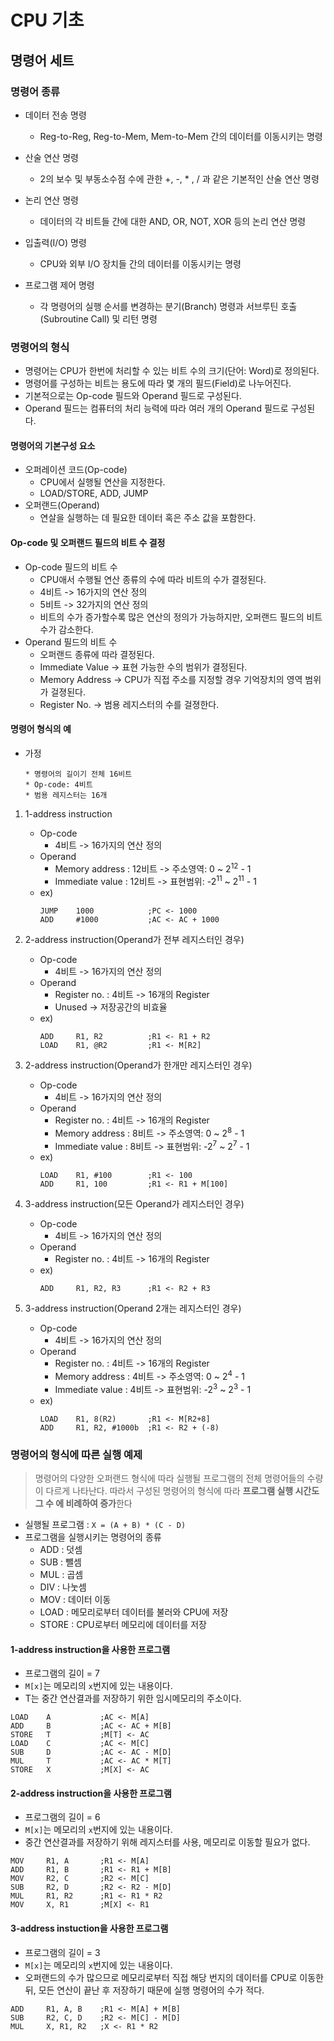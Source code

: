 # CPU 기초

## 명령어 세트

### 명령어 종류

* 데이터 전송 명령
    * Reg-to-Reg, Reg-to-Mem, Mem-to-Mem 간의 데이터를 이동시키는 명령

* 산술 연산 명령
    * 2의 보수 및 부동소수점 수에 관한 +, -, * , / 과 같은 기본적인 산술 연산 명령

* 논리 연산 명령
    * 데이터의 각 비트들 간에 대한 AND, OR, NOT, XOR 등의 논리 연산 명령

* 입출력(I/O) 명령
    * CPU와 외부 I/O 장치들 간의 데이터를 이동시키는 명령

* 프로그램 제어 명령
    * 각 명령어의 실행 순서를 변경하는 분기(Branch) 명령과 서브루틴 호출(Subroutine Call) 및 리턴 명령

### 명령어의 형식

* 명령어는 CPU가 한번에 처리할 수 있는 비트 수의 크기(단어: Word)로 정의된다.
* 명령어를 구성하는 비트는 용도에 따라 몇 개의 필드(Field)로 나누어진다.
* 기본적으로는 Op-code 필드와 Operand 필드로 구성된다.
* Operand 필드는 컴퓨터의 처리 능력에 따라 여러 개의 Operand 필드로 구성된다.

#### 명령어의 기본구성 요소

* 오퍼레이션 코드(Op-code)
    * CPU에서 실행될 연산을 지정한다.
    * LOAD/STORE, ADD, JUMP
* 오퍼랜드(Operand)
    * 연살을 실행하는 데 필요한 데이터 혹은 주소 값을 포함한다.

#### Op-code 및 오퍼랜드 필드의 비트 수 결정

* Op-code 필드의 비트 수
    * CPU애서 수행될 연산 종류의 수에 따라 비트의 수가 결정된다.
    * 4비트 -> 16가지의 연산 정의
    * 5비트 -> 32가지의 연산 정의
    * 비트의 수가 증가할수록 많은 연산의 정의가 가능하지만, 오퍼랜드 필드의 비트 수가 감소한다.
* Operand 필드의 비트 수
    * 오퍼랜드 종류에 따라 결정된다.
    * Immediate Value -> 표현 가능한 수의 범위가 결정된다.
    * Memory Address -> CPU가 직접 주소를 지정할 경우 기억장치의 영역 범위가 걸졍된다.
    * Register No. -> 범용 레지스터의 수를 걸졍한다.

#### 명령어 형식의 예

* 가정
    ```
    * 명령어의 길이기 전체 16비트
    * Op-code: 4비트
    * 범용 레지스터는 16개
    ```

1. 1-address instruction
    * Op-code
        * 4비트 -> 16가지의 연산 정의
    * Operand
        * Memory address : 12비트 -> 주소영역: 0 ~ 2<sup>12</sup> - 1
        * Immediate value : 12비트 -> 표현범위: -2<sup>11</sup> ~ 2<sup>11</sup> - 1
    * ex)
        ```
        JUMP    1000            ;PC <- 1000
        ADD     #1000           ;AC <- AC + 1000
        ```

2. 2-address instruction(Operand가 전부 레지스터인 경우)
    * Op-code
        * 4비트 -> 16가지의 연산 정의
    * Operand
        * Register no. : 4비트 -> 16개의 Register
        * Unused -> 저장공간의 비효율
    * ex)
        ```
        ADD     R1, R2          ;R1 <- R1 + R2
        LOAD    R1, @R2         ;R1 <- M[R2]
        ```

3. 2-address instruction(Operand가 한개만 레지스터인 경우)
    * Op-code
        * 4비트 -> 16가지의 연산 정의
    * Operand
        * Register no. : 4비트 -> 16개의 Register
        * Memory address : 8비트 -> 주소영역: 0 ~ 2<sup>8</sup> - 1
        * Immediate value : 8비트 -> 표현범위: -2<sup>7</sup> ~ 2<sup>7</sup> - 1
    * ex)
        ```
        LOAD    R1, #100        ;R1 <- 100
        ADD     R1, 100         ;R1 <- R1 + M[100]
        ```

4. 3-address instruction(모든 Operand가 레지스터인 경우)
    * Op-code
        * 4비트 -> 16가지의 연산 정의
    * Operand
        * Register no. : 4비트 -> 16개의 Register
    * ex)
        ```
        ADD     R1, R2, R3      ;R1 <- R2 + R3
        ```

5. 3-address instruction(Operand 2개는 레지스터인 경우)
    * Op-code
        * 4비트 -> 16가지의 연산 정의
    * Operand
        * Register no. : 4비트 -> 16개의 Register
        * Memory address : 4비트 -> 주소영역: 0 ~ 2<sup>4</sup> - 1
        * Immediate value : 4비트 -> 표현범위: -2<sup>3</sup> ~ 2<sup>3</sup> - 1
    * ex)
        ```
        LOAD    R1, 8(R2)       ;R1 <- M[R2+8]
        ADD     R1, R2, #1000b  ;R1 <- R2 + (-8)
        ```

### 명령어의 형식에 따른 실행 예제

> 명령어의 다양한 오퍼랜드 형식에 따라 실행될 프로그램의 전체 명령어들의 수량이 다르게 나타난다. 따라서 구성된 명령어의 형식에 따라 **프로그램 실행 시간도 그 수 에 비례하여 증가**한다

* 실행될 프로그램 : `X = (A + B) * (C - D)`
* 프로그램을 실행시키는 명령어의 종류
    * ADD : 덧셈
    * SUB : 뺄셈
    * MUL : 곱셈
    * DIV : 나눗셈
    * MOV : 데이터 이동
    * LOAD : 메모리로부터 데이터를 불러와 CPU에 저장
    * STORE : CPU로부터 메모리에 데이터를 저장

#### 1-address instruction을 사용한 프로그램

* 프로그램의 길이 = 7
* `M[x]`는 메모리의 `x`번지에 있는 내용이다.
* T는 중간 연산결과를 저장하기 위한 임시메모리의 주소이다.

```
LOAD    A           ;AC <- M[A]
ADD     B           ;AC <- AC + M[B]
STORE   T           ;M[T] <- AC
LOAD    C           ;AC <- M[C]
SUB     D           ;AC <- AC - M[D]
MUL     T           ;AC <- AC * M[T]
STORE   X           ;M[X] <- AC
```

#### 2-address instruction을 사용한 프로그램

* 프로그램의 길이 = 6
* `M[x]`는 메모리의 `x`번지에 있는 내용이다.
* 중간 연산결과를 저장하기 위해 레지스터를 사용, 메모리로 이동할 필요가 없다.

```
MOV     R1, A       ;R1 <- M[A]
ADD     R1, B       ;R1 <- R1 + M[B]
MOV     R2, C       ;R2 <- M[C]
SUB     R2, D       ;R2 <- R2 - M[D]
MUL     R1, R2      ;R1 <- R1 * R2
MOV     X, R1       ;M[X] <- R1
```

#### 3-address instuction을 사용한 프로그램

* 프로그램의 길이 = 3
* `M[x]`는 메모리의 `x`번지에 있는 내용이다.
* 오퍼랜드의 수가 많으므로 메모리로부터 직접 해당 번지의 데이터를 CPU로 이동한 뒤,
 모든 연산이 끝난 후 저장하기 때문에 실행 명령어의 수가 적다.

```
ADD     R1, A, B    ;R1 <- M[A] + M[B]
SUB     R2, C, D    ;R2 <- M[C] - M[D]
MUL     X, R1, R2   ;X <- R1 * R2
```